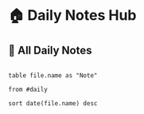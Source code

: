 # 🏠 Daily Notes Hub


## 📅 All Daily Notes

```dataview

table file.name as "Note"

from #daily

sort date(file.name) desc
```

